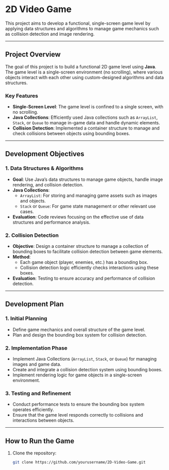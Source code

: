 # 2D Video Game

This project aims to develop a functional, single-screen game level by applying data structures and algorithms to manage game mechanics such as collision detection and image rendering.

---

## Project Overview

The goal of this project is to build a functional 2D game level using **Java**. The game level is a single-screen environment (no scrolling), where various objects interact with each other using custom-designed algorithms and data structures.

### Key Features
- **Single-Screen Level**: The game level is confined to a single screen, with no scrolling.
- **Java Collections**: Efficiently used Java collections such as `ArrayList`, `Stack`, or `Queue` to manage in-game data and handle dynamic elements.
- **Collision Detection**: Implemented a container structure to manage and check collisions between objects using bounding boxes.

---

## Development Objectives

### 1. Data Structures & Algorithms
- **Goal**: Use Java’s data structures to manage game objects, handle image rendering, and collision detection.
- **Java Collections**: 
  - `ArrayList`: For storing and managing game assets such as images and objects.
  - `Stack` or `Queue`: For game state management or other relevant use cases.
- **Evaluation**: Code reviews focusing on the effective use of data structures and performance analysis.

### 2. Collision Detection
- **Objective**: Design a container structure to manage a collection of bounding boxes to facilitate collision detection between game elements.
- **Method**:
  - Each game object (player, enemies, etc.) has a bounding box.
  - Collision detection logic efficiently checks interactions using these boxes.
- **Evaluation**: Testing to ensure accuracy and performance of collision detection.

---

## Development Plan

### 1. Initial Planning
- Define game mechanics and overall structure of the game level.
- Plan and design the bounding box system for collision detection.

### 2. Implementation Phase
- Implement Java Collections (`ArrayList`, `Stack`, or `Queue`) for managing images and game data.
- Create and integrate a collision detection system using bounding boxes.
- Implement rendering logic for game objects in a single-screen environment.

### 3. Testing and Refinement
- Conduct performance tests to ensure the bounding box system operates efficiently.
- Ensure that the game level responds correctly to collisions and interactions between objects.

---

## How to Run the Game

1. Clone the repository:
   ```bash
   git clone https://github.com/yourusername/2D-Video-Game.git
